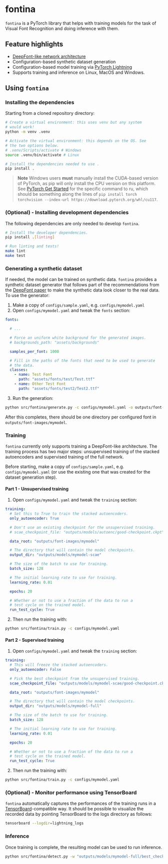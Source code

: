 # fontina
`fontina` is a PyTorch library that helps with training models for the task of Visual Font
Recognition and doing inference with them.

## Feature highlights

* [DeepFont-like network architecture](https://arxiv.org/pdf/1507.03196v1.pdf)
* Configuration-based synthetic dataset generation
* Configuration-based model training via [PyTorch Lightning](https://lightning.ai/pytorch-lightning)
* Supports training and inference on Linux, MacOS and Windows.

## Using `fontina`

### Installing the dependencies
Starting from a cloned repository directory:

```bash
# Create a virtual environment: this uses venv but any system
# would work!
python -m venv .venv

# Activate the virtual environment: this depends on the OS. See
# the two options below.
# .venv/Scripts/activate # Windows
source .venv/bin/activate # Linux

# Install the dependencies needed to use .
pip install .
```

> **Note**
Windows users **must** manually install the CUDA-based version of PyTorch, as pip will
only install the CPU version on this platform. See [PyTorch Get Started](https://pytorch.org/get-started/locally/)
for the specific command to ru, which should be something along the lines of `pip install torch torchvision --index-url https://download.pytorch.org/whl/cu117`.

### **(Optional)** - Installing development dependencies
The following dependencies are only needed to develop `fontina`.

```bash
# Install the developer dependencies.
pip install .[linting]

# Run linting and tests!
make lint
make test
```

### Generating a synthetic dataset
If needed, the model can be trained on synthetic data. `fontina` provides a synthetic
dataset generator that follows part of the recommendations from the [DeepFont paper](https://arxiv.org/pdf/1507.03196v1.pdf)
to make the synthetic data look closer to the real data. To use the generator:

1. Make a copy of `configs/sample.yaml`, e.g. `configs/mymodel.yaml`
2. Open `configs/mymodel.yaml` and tweak the `fonts` section:

```yaml
fonts:

  # ...

  # Force an uniform white background for the generated images.
  # backgrounds_path: "assets/backgrounds"

  samples_per_font: 1000

  # Fill in the paths of the fonts that need to be used to generate
  # the data.
  classes:
    - name: Test Font
      path: "assets/fonts/test/Test.ttf"
    - name: Other Test Font
      path: "assets/fonts/test2/Test2.ttf"
```

3. Run the generation:

```bash
python src/fontina/generate.py -c configs/mymodel.yaml -o outputs/font-images/mymodel
```

After this completes, there should be one directory per configured font in `outputs/font-images/mymodel`.

### Training
`fontina` currently only supports training a DeepFont-like architecture. The training process
has two major steps: unsupervised training of the stacked autoencoders and supervised training
of the full network.

Before starting, make a copy of `configs/sample.yaml`, e.g. `configs/mymodel.yaml` (or use the
existing one that was created for the dataset generation step).

#### Part 1 - Unsupervised training
1. Open `configs/mymodel.yaml` and tweak the `training` section:

```yaml
training:
  # Set this to True to train the stacked autoencoders.
  only_autoencoder: True

  # Don't use an existing checkpoint for the unsupervised training.
  # scae_checkpoint_file: "outputs/models/autoenc/good-checkpoint.ckpt"

  data_root: "outputs/font-images/mymodel"

  # The directory that will contain the model checkpoints.
  output_dir: "outputs/models/mymodel-scae"

  # The size of the batch to use for training.
  batch_size: 128

  # The initial learning rate to use for training.
  learning_rate: 0.01

  epochs: 20

  # Whether or not to use a fraction of the data to run a
  # test cycle on the trained model.
  run_test_cycle: True
```

2. Then run the training with:

```bash
python src/fontina/train.py -c configs/mymodel.yaml
```

#### Part 2 - Supervised training
1. Open `configs/mymodel.yaml` and tweak the `training` section:

```yaml
training:
  # This will freeze the stacked autoencoders.
  only_autoencoder: False

  # Pick the best checkpoint from the unsupervised training.
  scae_checkpoint_file: "outputs/models/mymodel-scae/good-checkpoint.ckpt"

  data_root: "outputs/font-images/mymodel"

  # The directory that will contain the model checkpoints.
  output_dir: "outputs/models/mymodel-full"

  # The size of the batch to use for training.
  batch_size: 128

  # The initial learning rate to use for training.
  learning_rate: 0.01

  epochs: 20

  # Whether or not to use a fraction of the data to run a
  # test cycle on the trained model.
  run_test_cycle: True
```

2. Then run the training with:

```bash
python src/fontina/train.py -c configs/mymodel.yaml
```

### **(Optional)** - Monitor performance using TensorBoard
`fontina` automatically captures the performances of the training runs in a [TensorBoard](https://www.tensorflow.org/tensorboard)-compatible
way. It should be possible to visualize the recorded data by pointing TensorBoard to the logs
directory as follows:

```bash
tensorboard --logdir=lightning_logs
```

### Inference
Once training is complete, the resulting model can be used to run inference.

```bash
python src/fontina/detect.py -w "outputs/models/mymodel-full/best_checkpoint.ckpt" -i "assets/images/test.png"
```
